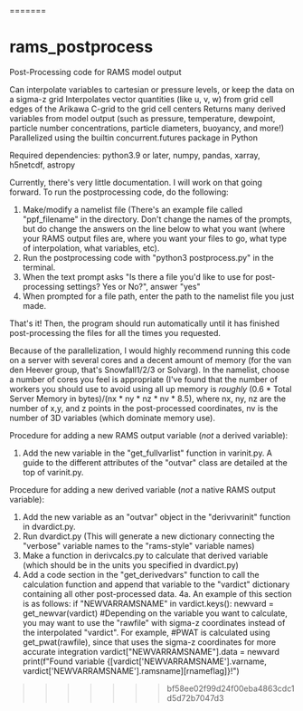
=======
# rams_postprocess
Post-Processing code for RAMS model output

Can interpolate variables to cartesian or pressure levels, or keep the data on a sigma-z grid
Interpolates vector quantities (like u, v, w) from grid cell edges of the Arikawa C-grid to the grid cell centers
Returns many derived variables from model output (such as pressure, temperature, dewpoint, particle number concentrations, particle diameters, buoyancy, and more!)
Parallelized using the builtin concurrent.futures package in Python

Required dependencies: python3.9 or later, numpy, pandas, xarray, h5netcdf, astropy

Currently, there's very little documentation. I will work on that going forward. To run the postprocessing code, do the following:
1. Make/modify a namelist file (There's an example file called "ppf_filename" in the directory. Don't change the names of the prompts, but do change the answers on the line below to what you want (where your RAMS output files are, where you want your files to go, what type of interpolation, what variables, etc).
2. Run the postprocessing code with "python3 postprocess.py" in the terminal.
3. When the text prompt asks "Is there a file you'd like to use for post-processing settings? Yes or No?", answer "yes"
4. When prompted for a file path, enter the path to the namelist file you just made.

That's it! Then, the program should run automatically until it has finished post-processing the files for all the times you requested.

Because of the parallelization, I would highly recommend running this code on a server with several cores and a decent amount of memory (for the van den Heever group, that's Snowfall1/2/3 or Solvarg). In the namelist, choose a number of cores you feel is appropriate (I've found that the number of workers you should use to avoid using all up memory is *roughly* (0.6 * Total Server Memory in bytes)/(nx * ny * nz * nv * 8.5), where nx, ny, nz are the number of x,y, and z points in the post-processed coordinates, nv is the number of 3D variables (which dominate memory use). 

Procedure for adding a new RAMS output variable (*not* a derived variable):
1. Add the new variable in the "get_fullvarlist" function in varinit.py. A guide to the different attributes of the "outvar" class are detailed at the top of varinit.py.

Procedure for adding a new derived variable (*not* a native RAMS output variable):
1. Add the new variable as an "outvar" object in the "derivvarinit" function in dvardict.py.
2. Run dvardict.py (This will generate a new dictionary connecting the "verbose" variable names to the "rams-style" variable names)
3. Make a function in derivcalcs.py to calculate that derived variable (which should be in the units you specified in dvardict.py)
4. Add a code section in the "get_derivedvars" function to call the calculation function and append that variable to the "vardict" dictionary containing all other post-processed data.
4a. An example of this section is as follows:
    if "NEWVARRAMSNAME" in vardict.keys():
        newvard = get_newvar(vardict) #Depending on the variable you want to calculate, you may want to use the "rawfile" with sigma-z coordinates instead of the interpolated "vardict". For example, 
                                      #PWAT is  calculated using get_pwat(rawfile), since that uses the sigma-z coordinates for more accurate integration
        vardict["NEWVARRAMSNAME"].data = newvard
        print(f"Found variable {[vardict['NEWVARRAMSNAME'].varname, vardict['NEWVARRAMSNAME'].ramsname][rnameflag]}!")

>>>>>>> bf58ee02f99d24f00eba4863cdc1d5d72b7047d3
